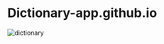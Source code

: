 # Dictionary-app.github.io
![dictionary](https://github.com/Karnankita04/Dictionary-app.github.io/assets/91003709/1d13e1aa-130d-4764-af01-08ffe3157302)
